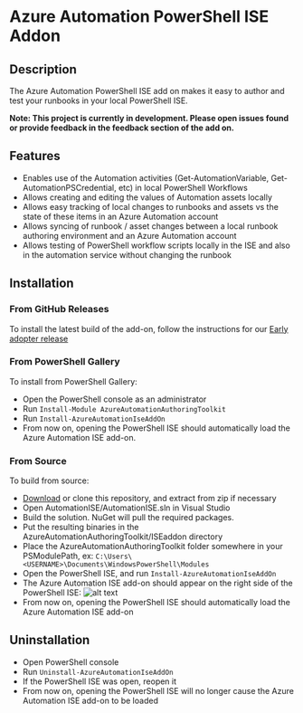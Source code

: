 # Azure Automation PowerShell ISE Addon

## Description

The Azure Automation PowerShell ISE add on makes it easy to author and test your runbooks in your local PowerShell ISE.

**Note: This project is currently in development. Please open issues found or provide feedback in the feedback section of the add on.**

## Features
* Enables use of the Automation activities (Get-AutomationVariable, Get-AutomationPSCredential, etc) in local PowerShell Workflows
* Allows creating and editing the values of Automation assets locally
* Allows easy tracking of local changes to runbooks and assets vs the state of these items in an Azure Automation account
* Allows syncing of runbook / asset changes between a local runbook authoring environment and an Azure Automation account
* Allows testing of PowerShell workflow scripts locally in the ISE and also in the automation service without changing the runbook


## Installation

### From GitHub Releases
To install the latest build of the add-on, follow the instructions for our [Early adopter release](https://github.com/azureautomation/azure-automation-ise-addon/releases/tag/v0.2.2)

### From PowerShell Gallery
To install from PowerShell Gallery:
* Open the PowerShell console as an administrator
* Run `Install-Module AzureAutomationAuthoringToolkit`
* Run `Install-AzureAutomationIseAddOn`
* From now on, opening the PowerShell ISE should automatically load the Azure Automation ISE add-on.

### From Source
To build from source:
* [Download](https://github.com/azureautomation/azure-automation-ise-addon/archive/master.zip) or clone this repository, and extract from zip if necessary
* Open AutomationISE/AutomationISE.sln in Visual Studio
* Build the solution. NuGet will pull the required packages.
* Put the resulting binaries in the AzureAutomationAuthoringToolkit/ISEaddon directory
* Place the AzureAutomationAuthoringToolkit folder somewhere in your PSModulePath, ex: `C:\Users\<USERNAME>\Documents\WindowsPowerShell\Modules`
* Open the PowerShell ISE, and run `Install-AzureAutomationIseAddOn`
* The Azure Automation ISE add-on should appear on the right side of the PowerShell ISE:
![alt text](https://github.com/azureautomation/azure-automation-ise-addon/blob/master/Screenshots/Automation-Add-On.png " Azure Automation Add-On")
* From now on, opening the PowerShell ISE should automatically load the Azure Automation ISE add-on


## Uninstallation

* Open PowerShell console
* Run `Uninstall-AzureAutomationIseAddOn`
* If the PowerShell ISE was open, reopen it
* From now on, opening the PowerShell ISE will no longer cause the Azure Automation ISE add-on to be loaded
